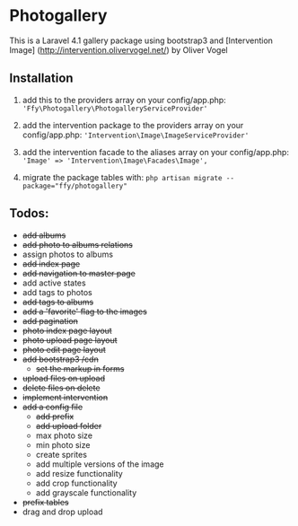 Photogallery
============
This is a Laravel 4.1 gallery package using bootstrap3 and [Intervention Image] (http://intervention.olivervogel.net/) by Oliver Vogel

Installation
------------
1. add this to the providers array on your config/app.php:
``'Ffy\Photogallery\PhotogalleryServiceProvider'``

2. add the intervention package to the providers array on your config/app.php:
``'Intervention\Image\ImageServiceProvider'``

3. add the intervention facade to the aliases array on your config/app.php:
``'Image' => 'Intervention\Image\Facades\Image',``

4. migrate the package tables with:
``php artisan migrate --package="ffy/photogallery"``

Todos:
-------
- ~~add albums~~
- ~~add photo to albums relations~~
- assign photos to albums
- ~~add index page~~
- ~~add navigation to master page~~
- add active states
- add tags to photos
- ~~add tags to albums~~
- ~~add a 'favorite' flag to the images~~
- ~~add pagination~~
- ~~photo index page layout~~
- ~~photo upload page layout~~
- ~~photo edit page layout~~
- ~~add bootstrap3 /cdn~~
  * ~~set the markup in forms~~
- ~~upload files on upload~~
- ~~delete files on delete~~
- ~~implement intervention~~
- ~~add a config file~~
  * ~~add prefix~~
  * ~~add upload folder~~
  * max photo size
  * min photo size
  * create sprites
  * add multiple versions of the image
  * add resize functionality
  * add crop functionality
  * add grayscale functionality
- ~~prefix tables~~
- drag and drop upload
